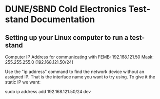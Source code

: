 DUNE/SBND Cold Electronics Test-stand Documentation
===================================================

Setting up your Linux computer to run a test-stand
--------------------------------------------------

Computer IP Address for communicating with FEMB: 192.168.121.50 Mask:
255.255.255.0 (192.168.121.50/24)

Use the "ip address" command to find the network device without an assigned IP.
That is the interface name you want to try using. To give it the static IP we want:

sudo ip address add 192.168.121.50/24 dev <interface name>
